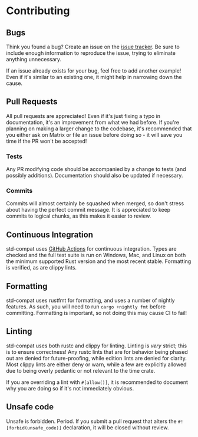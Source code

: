 # Contributing

## Bugs

Think you found a bug? Create an issue on the [issue tracker]. Be sure to include enough information to reproduce the issue, trying to eliminate anything unnecessary.

If an issue already exists for your bug, feel free to add another example! Even if it's similar to an existing one, it might help in narrowing down the cause.

## Pull Requests

All pull requests are appreciated! Even if it's just fixing a typo in documentation, it's an improvement from what we had before. If you're planning on making a larger change to the codebase, it's recommended that you either ask on Matrix or file an issue before doing so - it will save you time if the PR won't be accepted!

### Tests

Any PR modifying code should be accompanied by a change to tests (and possibly additions). Documentation should also be updated if necessary.

### Commits

Commits will almost certainly be squashed when merged, so don't stress about having the perfect commit message. It is appreciated to keep commits to logical chunks, as this makes it easier to review.

## Continuous Integration

std-compat uses [GitHub Actions] for continuous integration. Types are checked and the full test suite is run on Windows, Mac, and Linux on both the minimum supported Rust version and the most recent stable. Formatting is verified, as are clippy lints.

## Formatting

std-compat uses rustfmt for formatting, and uses a number of nightly features. As such, you will need to run `cargo +nightly fmt` before committing. Formatting is important, so not doing this may cause CI to fail!

## Linting

std-compat uses both rustc and clippy for linting. Linting is _very_ strict; this is to ensure correctness! Any rustc lints that are for behavior being phased out are denied for future-proofing, while edition lints are denied for clarity. Most clippy lints are either deny or warn, while a few are explicitly allowed due to being overly pedantic or not relevant to the time crate.

If you are overriding a lint with `#[allow()]`, it is recommended to document why you are doing so if it's not immediately obvious.

## Unsafe code

Unsafe is forbidden. Period. If you submit a pull request that alters the `#![forbid(unsafe_code)]` declaration, it will be closed without review.

[issue tracker]: https://github.com/jhpratt/std-compat/issues/new
[GitHub Actions]: https://github.com/features/actions
